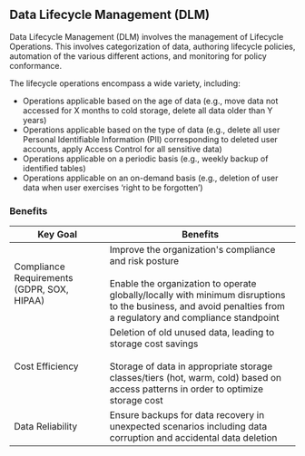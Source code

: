 ## Data Lifecycle Management (DLM)

Data Lifecycle Management (DLM) involves the management of Lifecycle Operations. This involves categorization of data, authoring lifecycle policies, automation of the various different actions, and monitoring for policy conformance.

The lifecycle operations encompass a wide variety, including:

- Operations applicable based on the age of data (e.g., move data not accessed for X months to cold storage, delete all data older than Y years)
- Operations applicable based on the type of data (e.g., delete all user Personal Identifiable Information (PII) corresponding to deleted user accounts, apply Access Control for all sensitive data)
- Operations applicable on a periodic basis (e.g., weekly backup of identified tables)
- Operations applicable on an on-demand basis (e.g., deletion of user data when user exercises ‘right to be forgotten’)

### Benefits

| Key Goal                                   | Benefits                                                                                                                                                                                                                    |
| ------------------------------------------ | --------------------------------------------------------------------------------------------------------------------------------------------------------------------------------------------------------------------------- |
| Compliance Requirements (GDPR, SOX, HIPAA) | Improve the organization's compliance and risk posture<br><br>Enable the organization to operate globally/locally with minimum disruptions to the business, and avoid penalties from a regulatory and compliance standpoint |
| Cost Efficiency                            | Deletion of old unused data, leading to storage cost savings<br><br>Storage of data in appropriate storage classes/tiers (hot, warm, cold) based on access patterns in order to optimize storage cost                       |
| Data Reliability                           | Ensure backups for data recovery in unexpected scenarios including data corruption and accidental data deletion                                                                                                             |
